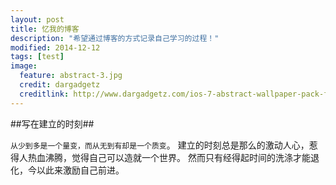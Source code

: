 ```yaml
---
layout: post
title: 忆我的博客
description: "希望通过博客的方式记录自己学习的过程！"
modified: 2014-12-12
tags: [test]
image:
  feature: abstract-3.jpg
  credit: dargadgetz
  creditlink: http://www.dargadgetz.com/ios-7-abstract-wallpaper-pack-for-iphone-5-and-ipod-touch-retina/
---
```


##写在建立的时刻##

`从少到多是一个量变，而从无到有却是一个质变`。
建立的时刻总是那么的激动人心，惹得人热血沸腾，觉得自己可以造就一个世界。
然而只有经得起时间的洗涤才能退化，今以此来激励自己前进。
